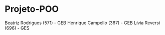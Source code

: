 # Projeto-POO
Beatriz Rodrigues (571) - GEB
Henrique Campello (367) - GEB 
Lívia Reversi (696) - GES
